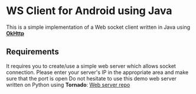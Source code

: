 # WS Client for Android using Java

This is a simple implementation of a Web socket client written in Java using **[OkHttp]("http://square.github.io/okhttp/")** 

## Requirements
It requires you to create/use a simple web server which allows socket connection. Please enter your server's IP in the appropriate area and make sure that the port is open
Do not hesitate to use this demo web server written on Python using **Tornado**: [Web server repo]("https://github.com/alphasldiallo/SimpleWebServer")


